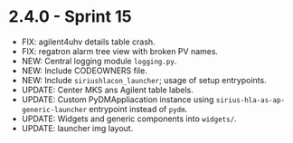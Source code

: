 # 2.4.0 - Sprint 15

- FIX: agilent4uhv details table crash.
- FIX: regatron alarm tree view with broken PV names.
- NEW: Central logging module `logging.py`.
- NEW: Include CODEOWNERS file.
- NEW: Include `siriushlacon_launcher`; usage of setup entrypoints.
- UPDATE: Center MKS ans Agilent table labels.
- UPDATE: Custom PyDMAppliacation instance using `sirius-hla-as-ap-generic-launcher` entrypoint instead of `pydm`.
- UPDATE: Widgets and generic components into `widgets/`.
- UPDATE: launcher img layout.

